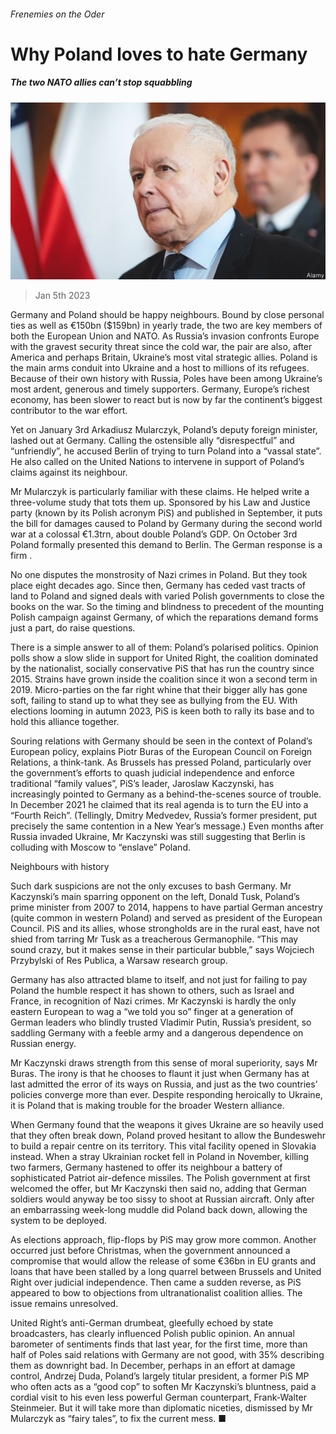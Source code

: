 ###### Frenemies on the Oder

# Why Poland loves to hate Germany 

##### The two NATO allies can’t stop squabbling 

![image](images/20230107_EUP003.jpg) 

> Jan 5th 2023 

Germany and Poland should be happy neighbours. Bound by close personal ties as well as €150bn ($159bn) in yearly trade, the two are key members of both the European Union and NATO. As Russia’s invasion confronts Europe with the gravest security threat since the cold war, the pair are also, after America and perhaps Britain, Ukraine’s most vital strategic allies. Poland is the main arms conduit into Ukraine and a host to millions of its refugees. Because of their own history with Russia, Poles have been among Ukraine’s most ardent, generous and timely supporters. Germany, Europe’s richest economy, has been slower to react but is now by far the continent’s biggest contributor to the war effort.

Yet on January 3rd Arkadiusz Mularczyk, Poland’s deputy foreign minister, lashed out at Germany. Calling the ostensible ally “disrespectful” and “unfriendly”, he accused Berlin of trying to turn Poland into a “vassal state”. He also called on the United Nations to intervene in support of Poland’s claims against its neighbour.

Mr Mularczyk is particularly familiar with these claims. He helped write a three-volume study that tots them up. Sponsored by his Law and Justice party (known by its Polish acronym PiS) and published in September, it puts the bill for damages caused to Poland by Germany during the second world war at a colossal €1.3trn, about double Poland’s GDP. On October 3rd Poland formally presented this demand to Berlin. The German response is a firm . 

No one disputes the monstrosity of Nazi crimes in Poland. But they took place eight decades ago. Since then, Germany has ceded vast tracts of land to Poland and signed deals with varied Polish governments to close the books on the war. So the timing and blindness to precedent of the mounting Polish campaign against Germany, of which the reparations demand forms just a part, do raise questions. 

There is a simple answer to all of them: Poland’s polarised politics. Opinion polls show a slow slide in support for United Right, the coalition dominated by the nationalist, socially conservative PiS that has run the country since 2015. Strains have grown inside the coalition since it won a second term in 2019. Micro-parties on the far right whine that their bigger ally has gone soft, failing to stand up to what they see as bullying from the EU. With elections looming in autumn 2023, PiS is keen both to rally its base and to hold this alliance together. 

Souring relations with Germany should be seen in the context of Poland’s European policy, explains Piotr Buras of the European Council on Foreign Relations, a think-tank. As Brussels has pressed Poland, particularly over the government’s efforts to quash judicial independence and enforce traditional “family values”, PiS’s leader, Jaroslaw Kaczynski, has increasingly pointed to Germany as a behind-the-scenes source of trouble. In December 2021 he claimed that its real agenda is to turn the EU into a “Fourth Reich”. (Tellingly, Dmitry Medvedev, Russia’s former president, put precisely the same contention in a New Year’s message.) Even months after Russia invaded Ukraine, Mr Kaczynski was still suggesting that Berlin is colluding with Moscow to “enslave” Poland.

Neighbours with history

Such dark suspicions are not the only excuses to bash Germany. Mr Kaczynski’s main sparring opponent on the left, Donald Tusk, Poland’s prime minister from 2007 to 2014, happens to have partial German ancestry (quite common in western Poland) and served as president of the European Council. PiS and its allies, whose strongholds are in the rural east, have not shied from tarring Mr Tusk as a treacherous Germanophile. “This may sound crazy, but it makes sense in their particular bubble,” says Wojciech Przybylski of Res Publica, a Warsaw research group.

Germany has also attracted blame to itself, and not just for failing to pay Poland the humble respect it has shown to others, such as Israel and France, in recognition of Nazi crimes. Mr Kaczynski is hardly the only eastern European to wag a “we told you so” finger at a generation of German leaders who blindly trusted Vladimir Putin, Russia’s president, so saddling Germany with a feeble army and a dangerous dependence on Russian energy. 

Mr Kaczynski draws strength from this sense of moral superiority, says Mr Buras. The irony is that he chooses to flaunt it just when Germany has at last admitted the error of its ways on Russia, and just as the two countries’ policies converge more than ever. Despite responding heroically to Ukraine, it is Poland that is making trouble for the broader Western alliance. 

When Germany found that the weapons it gives Ukraine are so heavily used that they often break down, Poland proved hesitant to allow the Bundeswehr to build a repair centre on its territory. This vital facility opened in Slovakia instead. When a stray Ukrainian rocket fell in Poland in November, killing two farmers, Germany hastened to offer its neighbour a battery of sophisticated Patriot air-defence missiles. The Polish government at first welcomed the offer, but Mr Kaczynski then said no, adding that German soldiers would anyway be too sissy to shoot at Russian aircraft. Only after an embarrassing week-long muddle did Poland back down, allowing the system to be deployed. 

As elections approach, flip-flops by PiS may grow more common. Another occurred just before Christmas, when the government announced a compromise that would allow the release of some €36bn in EU grants and loans that have been stalled by a long quarrel between Brussels and United Right over judicial independence. Then came a sudden reverse, as PiS appeared to bow to objections from ultranationalist coalition allies. The issue remains unresolved. 

United Right’s anti-German drumbeat, gleefully echoed by state broadcasters, has clearly influenced Polish public opinion. An annual barometer of sentiments finds that last year, for the first time, more than half of Poles said relations with Germany are not good, with 35% describing them as downright bad. In December, perhaps in an effort at damage control, Andrzej Duda, Poland’s largely titular president, a former PiS MP who often acts as a “good cop” to soften Mr Kaczynski’s bluntness, paid a cordial visit to his even less powerful German counterpart, Frank-Walter Steinmeier. But it will take more than diplomatic niceties, dismissed by Mr Mularczyk as “fairy tales”, to fix the current mess. ■

